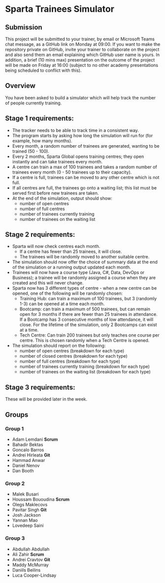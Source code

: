 # Sparta Trainees Simulator

## Submission

This project will be submitted to your trainer, by email or Microsoft Teams chat message, as a GitHub link on Monday at 09:00. If you want to make the repository private on GitHub, invite your trainer to collaborate on the project and also send them an email explaining which GitHub user name is yours. In addition, a brief (10 mins max) presentation on the outcome of the project will be made on Friday at 16:00 (subject to no other academy presentations being scheduled to conflict with this).

## Overview

You have been asked to build a simulator which will help track the number of people currently training.

## Stage 1 requirements:

- The tracker needs to be able to track time in a consistent way.
- The program starts by asking how long the simulation will run for (for example, how many months).
- Every month, a random number of trainees are generated, wanting to be trained (50 - 100).
- Every 2 months, Sparta Global opens training centres; they open instantly and can take trainees every month.
- A centre can train a max of 100 trainees and takes a random number of trainees every month (0 - 50 trainees up to their capacity).
- If a centre is full, trainees can be moved to any other centre which is not full.
- If all centres are full, the trainees go onto a waiting list; this list must be served first before new trainees are taken.
- At the end of the simulation, output should show:
	- number of open centres
	- number of full centres
	- number of trainees currently training
	- number of trainees on the waiting list

## Stage 2 requirements:

- Sparta will now check centres each month.
	- If a centre has fewer than 25 trainees, it will close.
	- The trainees will be randomly moved to another suitable centre.
- The simulation should now offer the choice of summary data at the end of the simulation or a running output updated each month.
- Trainees will now have a course type (Java, C#, Data, DevOps or Business); a trainee will be randomly assigned a course when they are created and this will never change.
- Sparta now has 3 different types of centre - when a new centre can be opened, one of the following will be randomly chosen:
	- Training Hub: can train a maximum of 100 trainees, but 3 (randomly 1-3) can be opened at a time each month.
	- Bootcamp: can train a maximum of 500 trainees, but can remain open for 3 months if there are fewer than 25 trainees in attendance. If a Bootcamp has 3 consecutive months of low attendance, it will close. For the lifetime of the simulation, only 2 Bootcamps can exist at a time.
	- Tech Centre: Can train 200 trainees but only teaches one course per centre. This is chosen randomly when a Tech Centre is opened.
- The simulation should report on the following:
	- number of open centres (breakdown for each type)
	- number of closed centres (breakdown for each type)
	- number of full centres (breakdown for each type)
	- number of trainees currently training (breakdown for each type)
	- number of trainees on the waiting list (breakdown for each type)

## Stage 3 requirements:

These will be provided later in the week.

## Groups

### Group 1

- Adam Lemdani **Scrum**
- Bahadir Bektas
- Goncalo Barros
- Andrei Hirleata **Git**
- Hammad Anwar
- Daniel Nenov
- Dan Booth

### Group 2

- Malek Busari
- Houssam Bououdina **Scrum**
- Olegs Maklecovs
- Pavitar Singh **Git**
- Josh Jackson
- Yannan Mao
- Lovedeep Saini

### Group 3

- Abdullah Abdullah
- Ali Zahir **Scrum**
- Andrei Cravtov **Git**
- Maddy McMurray
- Daniils Beilins
- Luca Cooper-Lindsay
